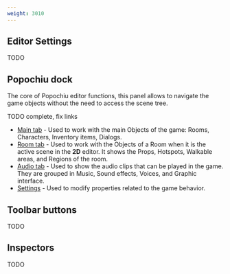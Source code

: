```yaml
---
weight: 3010
---
```


## Editor Settings

TODO

## Popochiu dock

The core of Popochiu editor functions, this panel allows to navigate the game objects without the need to access the scene tree.

TODO complete, fix links

* [Main tab]() - Used to work with the main Objects of the game: Rooms, Characters, Inventory items, Dialogs.
* [Room tab]() - Used to work with the Objects of a Room when it is the active scene in the **2D** editor. It shows the Props, Hotspots, Walkable areas, and Regions of the room.
* [Audio tab]() - Used to show the audio clips that can be played in the game. They are grouped in Music, Sound effects, Voices, and Graphic interface.
* [Settings]() - Used to modify properties related to the game behavior.

## Toolbar buttons

TODO

## Inspectors

TODO
